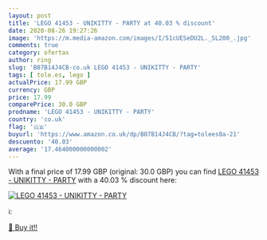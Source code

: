 ```yaml
---
layout: post
title: 'LEGO 41453 - UNIKITTY - PARTY at 40.03 % discount'
date: 2020-08-26 19:27:26
image: 'https://m.media-amazon.com/images/I/51cUESeDU2L._SL200_.jpg'
comments: true
category: ofertas
author: ring
slug: 'B07B14J4CB-co.uk LEGO 41453 - UNIKITTY - PARTY'
tags: [ tole.es, lego ]
actualPrice: 17.99 GBP
currency: GBP
price: 17.99
comparePrice: 30.0 GBP
prodname: 'LEGO 41453 - UNIKITTY - PARTY'
country: 'co.uk'
flag: '🇬🇧'
buyurl: 'https://www.amazon.co.uk/dp/B07B14J4CB/?tag=tolees0a-21'
descuento: '40.03'
average: '17.464000000000002'
---
```


With a final price of 17.99 GBP (original: 30.0 GBP) you can find [LEGO 41453 - UNIKITTY - PARTY](https://www.amazon.co.uk/dp/B07B14J4CB/?tag=tolees0a-21) with a  40.03 % discount here:

[![LEGO 41453 - UNIKITTY - PARTY](https://m.media-amazon.com/images/I/51cUESeDU2L._SL200_.jpg)](https://www.amazon.co.uk/dp/B07B14J4CB/?tag=tolees0a-21)

ℹ️:


[🛒 Buy it!!](https://www.amazon.co.uk/dp/B07B14J4CB/?tag=tolees0a-21)
